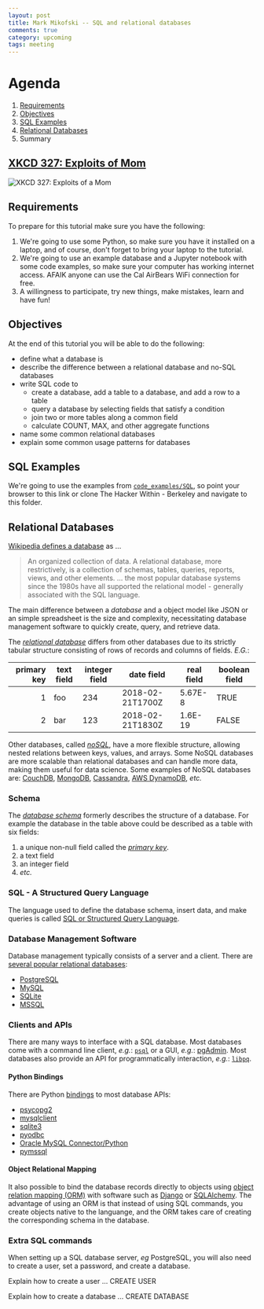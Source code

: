 ```yaml
---
layout: post
title: Mark Mikofski -- SQL and relational databases
comments: true
category: upcoming
tags: meeting
---
```


# Agenda
1. [Requirements](#requirements)
1. [Objectives](#objectives)
2. [SQL Examples](#sql-examples)
3. [Relational Databases](#relational-databases)
4. Summary

## [XKCD 327: Exploits of Mom](https://xkcd.com/327/)
![XKCD 327: Exploits of a Mom](https://imgs.xkcd.com/comics/exploits_of_a_mom.png)

## Requirements
To prepare for this tutorial make sure you have the following:

1. We're going to use some Python, so make sure you have it installed on a laptop,
and of course, don't forget to bring your laptop to the tutorial.
2. We're going to use an example database and a Jupyter notebook with some code
examples, so make sure your computer has working internet access. AFAIK anyone can
use the Cal AirBears WiFi connection for free.
3. A willingness to participate, try new things, make mistakes, learn and have fun!

## Objectives

At the end of this tutorial you will be able to do the following:

* define what a database is
* describe the difference between a relational database and no-SQL databases
* write SQL code to
    - create a database, add a table to a database, and add a row
      to a table
    - query a database by selecting fields that satisfy a condition
    - join two or more tables along a common field
    - calculate COUNT, MAX, and other aggregate functions
* name some common relational databases
* explain some common usage patterns for databases

## SQL Examples
We're going to use the examples from
[`code_examples/SQL`](https://github.com/thehackerwithin/berkeley/tree/master/code_examples/SQL),
so point your browser to this link or clone The Hacker Within - Berkeley and
navigate to this folder.


## Relational Databases
[Wikipedia defines a database](https://en.wikipedia.org/wiki/Database) as ...

>An organized collection of data. A relational database, more restrictively, is
>a collection of schemas, tables, queries, reports, views, and other elements.
>... the most popular database systems since the 1980s have all supported the
>relational model - generally associated with the SQL language.

The main difference between a *database* and a object model like JSON or an
simple spreadsheet is the size and complexity, necessitating database management
software to quickly create, query, and retrieve data.

The [*relational database*](https://en.wikipedia.org/wiki/Relational_database)
differs from other databases due to its strictly tabular structure consisting
of rows of records and columns of fields. _E.G._:

| primary key | text field | integer field | date field | real field | boolean field |
|------------:|------------|---------------|------------|------------|---------------|
| 1 | foo | 234 | 2018-02-21T1700Z | 5.67E-8 | TRUE |
| 2 | bar | 123 | 2018-02-21T1830Z | 1.6E-19 | FALSE |

Other databases, called [*noSQL*](https://en.wikipedia.org/wiki/NoSQL), have a
more flexible structure, allowing nested relations between keys, values, and
arrays. Some NoSQL databases are more scalable than relational databases and
can handle more data, making them useful for data science. Some examples of
NoSQL databases are: [CouchDB](http://couchdb.apache.org/),
[MongoDB](https://www.mongodb.com/), [Cassandra](http://cassandra.apache.org/),
[AWS DynamoDB](https://aws.amazon.com/dynamodb/), _etc._

### Schema
The [*database schema*](https://en.wikipedia.org/wiki/Database_schema) formerly
describes the structure of a database. For example the database in the table
above could be described as a table with six fields:
1. a unique non-null field called the [*primary key*](https://en.wikipedia.org/wiki/Primary_key).
2. a text field
3. an integer field
4. _etc._

### SQL - A Structured Query Language
The language used to define the database schema, insert data, and make queries
is called [SQL or Structured Query Language](https://en.wikipedia.org/wiki/SQL).

### Database Management Software
Database management typically consists of a server and a client. There are
[several popular relational databases](https://en.wikipedia.org/wiki/Comparison_of_relational_database_management_systems):
* [PostgreSQL](https://www.postgresql.org/)
* [MySQL](https://www.mysql.com/)
* [SQLite](https://sqlite.org/index.html)
* [MSSQL](https://www.microsoft.com/en-us/sql-server/)

### Clients and APIs
There are many ways to interface with a SQL database. Most databases come with
a command line client, _e.g._:
[`psql`](https://www.postgresql.org/docs/current/static/app-psql.html) or a GUI,
_e.g._: [pgAdmin](https://www.pgadmin.org/). Most databases also provide an API
for programmatically interaction, _e.g._:
[`libpq`](https://www.postgresql.org/docs/current/static/libpq.html).

#### Python Bindings
There are Python [bindings](https://en.wikipedia.org/wiki/Language_binding) to
most database APIs:
* [psycopg2](http://initd.org/psycopg/)
* [mysqlclient](https://mysqlclient.readthedocs.io/)
* [sqlite3](https://docs.python.org/dev/library/sqlite3.html)
* [pyodbc](https://github.com/mkleehammer/pyodbc/wiki)
* [Oracle MySQL Connector/Python](https://dev.mysql.com/downloads/connector/python/)
* [pymssql](http://www.pymssql.org/en/stable/)

#### Object Relational Mapping
It also possible to bind the database records directly to objects using
[object relation mapping (ORM)](https://en.wikipedia.org/wiki/Object-relational_mapping)
with software such as [Django](https://www.djangoproject.com/) or
[SQLAlchemy](http://www.sqlalchemy.org/). The advantage of using an ORM is that
instead of using SQL commands, you create objects native to the languange, and
the ORM takes care of creating the corresponding schema in the database.

### Extra SQL commands
When setting up a SQL database server, _eg_ PostgreSQL, you will also need to
create a user, set a password, and create a database.

Explain how to create a user ...
    CREATE USER

Explain how to create a database ...
    CREATE DATABASE
